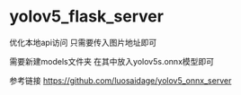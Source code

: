 # yolov5_flask_server

优化本地api访问 只需要传入图片地址即可

需要新建models文件夹 在其中放入yolov5s.onnx模型即可

参考链接 https://github.com/luosaidage/yolov5_onnx_server
